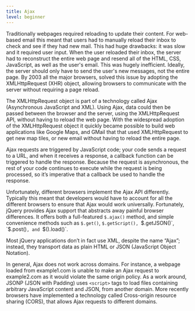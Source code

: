 ```yaml
---
title: Ajax
level: beginner
---
```


Traditionally webpages required reloading to update their content. For web-based email this meant that users had to manually reload their inbox to check and see if they had new mail. This had huge drawbacks: it was slow and it required user input. When the user reloaded their inbox, the server had to reconstruct the entire web page and resend all of the HTML, CSS, JavaScript, as well as the user's email. This was hugely inefficient. Ideally, the server should only have to send the user's new messages, not the entire page. By 2003 all the major browsers, solved this issue by adopting the XMLHttpRequest (XHR) object, allowing browsers to communicate with the server without requiring a page reload.  

The XMLHttpRequest object is part of a technology called Ajax (Asynchronous JavaScript and XML). Using Ajax, data could then be passed between the browser and the server, using the XMLHttpRequest API, without having to reload the web page. With the widespread adoption of the XMLHttpRequest object it quickly became possible to build web applications like Google Maps, and GMail that that used XMLHttpRequest to get new map tiles, or new email without having to reload the entire page.

Ajax requests are triggered by JavaScript code; your code sends a request to a URL, and when it receives a response, a callback function can be triggered to handle the response. Because the request is asynchronous, the rest of your code continues to execute while the request is being processed, so it’s imperative that a callback be used to handle the response.

Unfortunately, different browsers implement the Ajax API differently. Typically this meant that developers would have to account for all the different browsers to ensure that Ajax would work universally. Fortunately, jQuery provides Ajax support that abstracts away painful browser differences. It offers both a full-featured `$.ajax()` method, and simple convenience methods such as `$.get()`, `$.getScript(), `$.getJSON()`, `$.post()`, and `$().load()`.

Most jQuery applications don’t in fact use XML, despite the name “Ajax”; instead, they transport data as plain HTML or JSON (JavaScript Object Notation).

In general, Ajax does not work across domains. For instance, a webpage loaded from example1.com is unable to make an Ajax request to example2.com as it would violate the same origin policy. As a work around, JSONP (JSON with Padding) uses `<script>` tags to load files containing arbitrary JavaScript content and JSON, from another domain. More recently browsers have implemented a technology called Cross-origin resource sharing (CORS), that allows Ajax requests to different domains.
